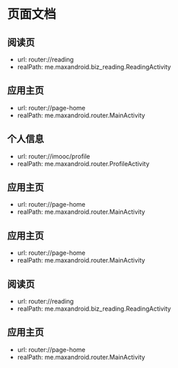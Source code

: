 # 页面文档

## 阅读页 
- url: router://reading 
- realPath: me.maxandroid.biz_reading.ReadingActivity 

## 应用主页 
- url: router://page-home 
- realPath: me.maxandroid.router.MainActivity 

## 个人信息 
- url: router://imooc/profile 
- realPath: me.maxandroid.router.ProfileActivity 

## 应用主页 
- url: router://page-home 
- realPath: me.maxandroid.router.MainActivity 

## 应用主页 
- url: router://page-home 
- realPath: me.maxandroid.router.MainActivity 

## 阅读页 
- url: router://reading 
- realPath: me.maxandroid.biz_reading.ReadingActivity 

## 应用主页 
- url: router://page-home 
- realPath: me.maxandroid.router.MainActivity 

